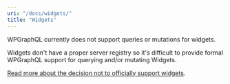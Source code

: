 ```yaml
---
uri: "/docs/widgets/"
title: "Widgets"
---
```


WPGraphQL currently does not support queries or mutations for widgets. 

Widgets don't have a proper server registry so it's difficult to provide formal WPGraphQL support for querying and/or mutating Widgets.

[Read more about the decision not to officially support widgets](https://github.com/wp-graphql/wp-graphql/issues/20#issuecomment-554426933).
